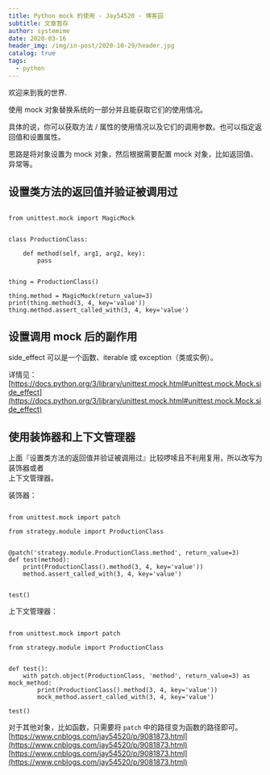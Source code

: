 ```yaml
---
title: Python mock 的使用 - Jay54520 - 博客园
subtitle: 文章暂存
author: systemime
date: 2020-03-16
header_img: /img/in-post/2020-10-29/header.jpg
catalog: true
tags:
  - python
---
```


欢迎来到我的世界.

<!-- more -->

使用 mock 对象替换系统的一部分并且能获取它们的使用情况。

具体的说，你可以获取方法 / 属性的使用情况以及它们的调用参数。也可以指定返回值和设置属性。

思路是将对象设置为 mock 对象，然后根据需要配置 mock 对象，比如返回值、异常等。

## 设置类方法的返回值并验证被调用过

```null

from unittest.mock import MagicMock


class ProductionClass:

    def method(self, arg1, arg2, key):
        pass


thing = ProductionClass()

thing.method = MagicMock(return_value=3)
print(thing.method(3, 4, key='value'))  
thing.method.assert_called_with(3, 4, key='value')
```

## 设置调用 mock 后的副作用

side_effect 可以是一个函数、iterable 或 exception（类或实例）。

详情见：[https://docs.python.org/3/library/unittest.mock.html#unittest.mock.Mock.side_effect](https://docs.python.org/3/library/unittest.mock.html#unittest.mock.Mock.side_effect)

## 使用装饰器和上下文管理器

上面『设置类方法的返回值并验证被调用过』比较啰嗦且不利用复用，所以改写为装饰器或者  
上下文管理器。

装饰器：

```null

from unittest.mock import patch

from strategy.module import ProductionClass


@patch('strategy.module.ProductionClass.method', return_value=3)
def test(method):
    print(ProductionClass().method(3, 4, key='value'))  
    method.assert_called_with(3, 4, key='value')


test()
```

上下文管理器：

```null

from unittest.mock import patch

from strategy.module import ProductionClass


def test():
    with patch.object(ProductionClass, 'method', return_value=3) as mock_method:
        print(ProductionClass().method(3, 4, key='value'))  
        mock_method.assert_called_with(3, 4, key='value')

test()
```

对于其他对象，比如函数，只需要将 `patch` 中的路径变为函数的路径即可。 
 [https://www.cnblogs.com/jay54520/p/9081873.html](https://www.cnblogs.com/jay54520/p/9081873.html) 
 [https://www.cnblogs.com/jay54520/p/9081873.html](https://www.cnblogs.com/jay54520/p/9081873.html)
